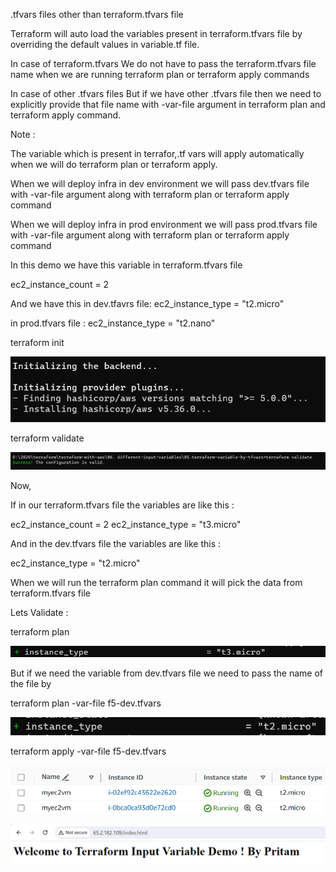 .tfvars files other than terraform.tfvars file

Terraform will auto load the variables present in terraform.tfvars file by overriding the default values in variable.tf file.

In case of terraform.tfvars
We do not have to pass the terraform.tfvars file name when we are running terraform plan or terraform apply commands

In case of other .tfvars files
But if we have other .tfvars file then we need to explicitly provide that file name with -var-file argument in terraform plan and terraform apply command.

Note : 

The variable which is present in terrafor,.tf vars will apply automatically when we will do terraform plan or terraform apply. 

When we will deploy infra in dev environment we will pass dev.tfvars file with -var-file argument along with terraform plan or terraform apply command

When we will deploy infra in prod environment we will pass prod.tfvars file with -var-file argument along with terraform plan or terraform apply command


In this demo we have this variable in terraform.tfvars file

ec2_instance_count = 2

And we have this in dev.tfavrs file: ec2_instance_type  = "t2.micro"

in prod.tfvars file : ec2_instance_type  = "t2.nano"


terraform init 

![alt text](image.png)

terraform validate

![alt text](image-1.png)

Now, 

If in our terraform.tfvars file the variables are like this :

ec2_instance_count = 2
ec2_instance_type  = "t3.micro"


And in the dev.tfvars file the variables are like this :

ec2_instance_type  = "t2.micro"

When we will run the terraform plan command it will pick the data from terraform.tfvars file

Lets Validate :

terraform plan

![alt text](image-2.png)

But if we need the variable from dev.tfvars file we need to pass the name of the file by

terraform plan -var-file f5-dev.tfvars



![alt text](image-3.png)

terraform apply -var-file f5-dev.tfvars

![alt text](image-4.png)

![alt text](image-5.png)